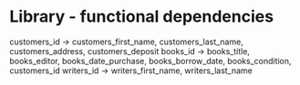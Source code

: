 Library - functional dependencies
=========

customers_id    -> customers_first_name, customers_last_name, customers_address, customers_deposit
books_id        -> books_title, books_editor, books_date_purchase, books_borrow_date, books_condition, customers_id
writers_id      -> writers_first_name, writers_last_name
